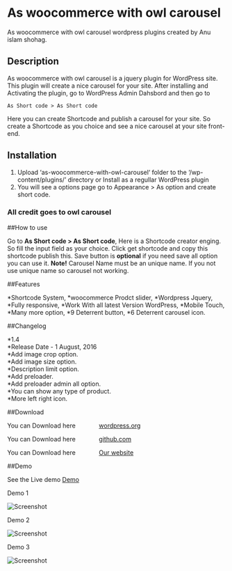 # As woocommerce with owl carousel
As woocommerce with owl carousel wordpress plugins created by Anu islam shohag.

## Description

As woocommerce with owl carousel is a jquery plugin for WordPress site. This plugin will create a nice carousel for your site.
After installing and Activating the plugin, go to WordPress Admin Dahsbord and then go to

```
As Short code > As Short code
```
Here you can create Shortcode and publish a carousel for your site. So create a Shortcode as you choice and see a nice carousel at your site front-end.

## Installation

1. Upload ‘as-woocommerce-with-owl-carousel‘ folder to the ‘/wp-content/plugins/’ directory or Install as a regullar WordPress plugin
2. You will see a options page go to Appearance > As option and create short code.

### All credit goes to owl carousel

##How to use

Go to **As Short code > As Short code**, Here is a Shortcode creator enging. So fill the input field as your choice.
Click get shortcode and copy this shortcode publish this.
Save button is **optional** if you need save all option you can use it.
**Note!** Carousel Name must be an unique name. If you not use unique name so carousel not working.

##Features

*Shortcode System,
*woocommerce Prodct slider,
*Wordpress Jquery,
*Fully responsive,
*Work With all latest Version WordPress,
*Mobile Touch,
*Many more option,
*9 Deterrent button,
*6 Deterrent carousel icon.

##Changelog

*1.4<br />
*Release Date - 1 August, 2016<br />
*Add image crop option.<br />
*Add image size option.<br />
*Description limit option.<br />
*Add preloader.<br />
*Add preloader admin all option.<br />
*You can show any type of product.<br />
*More left right icon.<br />

##Download

<p>You can Download here <a class="themeforest" href="https://wordpress.org/plugins/as-woocommerce-with-owl-carousel/" style="margin-left: 50px;">wordpress.org</a></p>

<p>You can Download here <a class="themeforest" style="margin-left: 50px;" href="https://github.com/anuislam/as-woocommerce-with-owl-carousel">github.com</a></p>

<p>You can Download here <a class="themeforest" style="margin-left: 50px;" href="http://as-wc-owl.tk/wp-content/uploads/2015/07/as-woocommerce-with-owl-carousel.zip">Our website</a></p>


##Demo

See the Live demo  <a href="http://as-wc-owl.tk/">Demo</a>

Demo 1

![Screenshot](https://github.com/anuislam/as-woocommerce-with-owl-carousel/blob/master/screenshot/screenshot-1.png)

Demo 2

![Screenshot](https://github.com/anuislam/as-woocommerce-with-owl-carousel/blob/master/screenshot/screenshot-2.png)

Demo 3

![Screenshot](https://github.com/anuislam/as-woocommerce-with-owl-carousel/blob/master/screenshot/screenshot-3.png)


